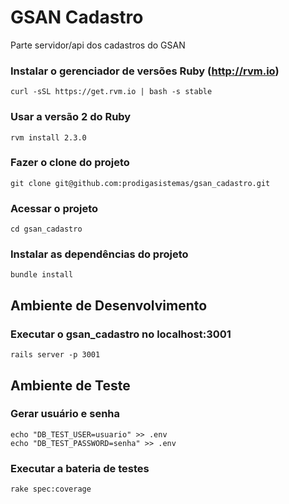 # GSAN Cadastro

Parte servidor/api dos cadastros do GSAN

### Instalar o gerenciador de versões Ruby (http://rvm.io)
    curl -sSL https://get.rvm.io | bash -s stable
    
### Usar a versão 2 do Ruby
    rvm install 2.3.0

### Fazer o clone do projeto
    git clone git@github.com:prodigasistemas/gsan_cadastro.git

### Acessar o projeto
    cd gsan_cadastro

### Instalar as dependências do projeto
    bundle install

## Ambiente de Desenvolvimento

### Executar o gsan_cadastro no localhost:3001
    rails server -p 3001

## Ambiente de Teste

### Gerar usuário e senha
    echo "DB_TEST_USER=usuario" >> .env
    echo "DB_TEST_PASSWORD=senha" >> .env

### Executar a bateria de testes
    rake spec:coverage
